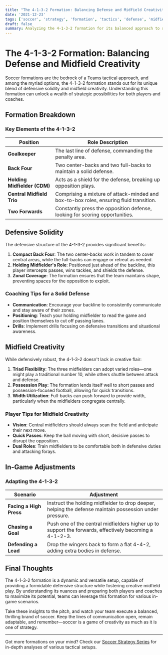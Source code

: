 ```yaml
---
title: "The 4-1-3-2 Formation: Balancing Defense and Midfield Creativity"
date: '2021-12-23'
tags: ['soccer', 'strategy', 'formation', 'tactics', 'defense', 'midfield', 'coaching', 'player development', 'creativity']
draft: false
summary: Analyzing the 4-1-3-2 formation for its balanced approach to solid defense and creative midfield play in soccer.
---
```


# The 4-1-3-2 Formation: Balancing Defense and Midfield Creativity

Soccer formations are the bedrock of a Teams tactical approach, and among the myriad options, the 4-1-3-2 formation stands out for its unique blend of defensive solidity and midfield creativity. Understanding this formation can unlock a wealth of strategic possibilities for both players and coaches.

## Formation Breakdown

### Key Elements of the 4-1-3-2

| Position          | Role Description                                       |
|-------------------|--------------------------------------------------------|
| **Goalkeeper**    | The last line of defense, commanding the penalty area. |
| **Back Four**     | Two center-backs and two full-backs to maintain a solid defense. |
| **Holding Midfielder (CDM)** | Acts as a shield for the defense, breaking up opposition plays. |
| **Central Midfield Trio** | Comprising a mixture of attack-minded and box-to-box roles, ensuring fluid transition. |
| **Two Forwards** | Constantly press the opposition defense, looking for scoring opportunities. |

## Defensive Solidity

The defensive structure of the 4-1-3-2 provides significant benefits:

1. **Compact Back Four**: The two center-backs work in tandem to cover central areas, while the full-backs can engage or retreat as needed.
2. **Holding Midfielder's Role**: Positioned just ahead of the backline, this player intercepts passes, wins tackles, and shields the defense.
3. **Zonal Coverage**: The formation ensures that the team maintains shape, preventing spaces for the opposition to exploit.

### Coaching Tips for a Solid Defense

- **Communication**: Encourage your backline to consistently communicate and stay aware of their zones.
- **Positioning**: Teach your holding midfielder to read the game and position themselves to cut off passing lanes.
- **Drills**: Implement drills focusing on defensive transitions and situational awareness.

## Midfield Creativity

While defensively robust, the 4-1-3-2 doesn't lack in creative flair:

1. **Triad Flexibility**: The three midfielders can adopt varied roles—one might play a traditional number 10, while others shuttle between attack and defense.
2. **Possession Play**: The formation lends itself well to short passes and possession-focused football, allowing for quick transitions.
3. **Width Utilization**: Full-backs can push forward to provide width, particularly when the midfielders congregate centrally.

### Player Tips for Midfield Creativity

- **Vision**: Central midfielders should always scan the field and anticipate their next move.
- **Quick Passes**: Keep the ball moving with short, decisive passes to disrupt the opposition.
- **Dual Roles**: Train midfielders to be comfortable both in defensive duties and attacking forays.

## In-Game Adjustments

### Adapting the 4-1-3-2

| Scenario                          | Adjustment                                                                                         |
|-----------------------------------|----------------------------------------------------------------------------------------------------|
| **Facing a High Press**           | Instruct the holding midfielder to drop deeper, helping the defense maintain possession under pressure. |
| **Chasing a Goal**                | Push one of the central midfielders higher up to support the forwards, effectively becoming a 4-1-2-3. |
| **Defending a Lead**              | Drop the wingers back to form a flat 4-4-2, adding extra bodies in defense.                        |

## Final Thoughts

The 4-1-3-2 formation is a dynamic and versatile setup, capable of providing a formidable defensive structure while fostering creative midfield play. By understanding its nuances and preparing both players and coaches to maximize its potential, teams can leverage this formation for various in-game scenarios.

Take these insights to the pitch, and watch your team execute a balanced, thrilling brand of soccer. Keep the lines of communication open, remain adaptable, and remember—soccer is a game of creativity as much as it is one of strategy.

---

Got more formations on your mind? Check our [Soccer Strategy Series](#) for in-depth analyses of various tactical setups.
```

